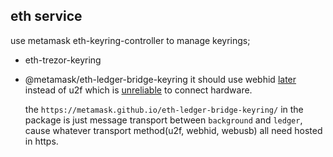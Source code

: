 ## eth service

use metamask eth-keyring-controller to manage keyrings;
- eth-trezor-keyring
- @metamask/eth-ledger-bridge-keyring
  it should use webhid [later](https://github.com/LedgerHQ/ledgerjs/blob/master/docs/migrate_webusb.md) instead of u2f which is [unreliable](https://github.com/MetaMask/metamask-extension/issues/8100) to connect hardware.

  the `https://metamask.github.io/eth-ledger-bridge-keyring/` in the package is just message transport between `background` and `ledger`, cause whatever transport method(u2f, webhid, webusb) all need hosted in https.
